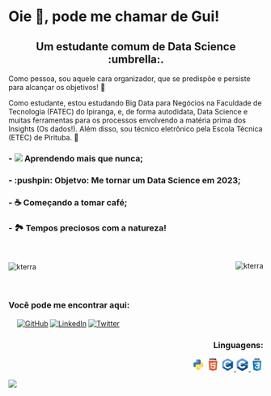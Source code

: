 <h1>Oie 👋, pode me chamar de Gui!</h1>
<h2 align ="center">Um estudante comum de Data Science :umbrella:.</h2>

<a>Como pessoa, sou aquele cara organizador, que se predispõe e persiste para alcançar os objetivos! 👐</a>

<a>Como estudante, estou estudando Big Data para Negócios na Faculdade de Tecnologia (FATEC) do Ipiranga, e, de forma autodidata, Data Science e muitas ferramentas para os processos envolvendo a matéria prima dos Insights (Os dados!). Além disso, sou técnico eletrônico pela Escola Técnica (ETEC) de Pirituba. 📖</a>

<h3>- <img src="https://github.com/seanprashad/slackmoji/blob/master/emoji/blob/blob-wine-gif.gif" width="20"> Aprendendo mais que nunca; </h3>
<h3>- :pushpin: Objetvo: Me tornar um Data Science em 2023; </h3>
<h3>- ☕ Começando a tomar café; </h3>
<h3>- 🏞️ Tempos preciosos com a natureza! </h3>


<a>ㅤ</a>
<p><img align="center" src="https://github-readme-stats.vercel.app/api?username=guilfaria&show_icons=true&locale=en&theme=dark" alt="kterra" />
<img align="right" src="https://github-readme-streak-stats.herokuapp.com?user=guilfaria&theme=dark&date_format=j%20M%5B%20Y%5D" alt="kterra" /></p>
<a>ㅤ</a>


### Você pode me encontrar aqui:
<a>ㅤ</a>
[![GitHub](https://img.shields.io/badge/github-%23121011.svg?style=for-the-badge&logo=github&logoColor=white&link=https://github.com/GuilFaria)](https://github.com/GuilFaria)      [![LinkedIn](https://img.shields.io/badge/linkedin-%230077B5.svg?style=for-the-badge&logo=linkedin&logoColor=white&link=https:https://www.linkedin.com/in/guilhermegabrielpf/)](https://www.linkedin.com/in/guilhermegabrielpf/)                 [![Twitter](https://img.shields.io/badge/Twitter-%231DA1F2.svg?style=for-the-badge&logo=Twitter&logoColor=white&https://twitter.com/GuilPFaria)](https://twitter.com/GuilPFaria)


<h3 align="right">Linguagens:</h3>
<p align="right"> <img src="https://raw.githubusercontent.com/devicons/devicon/master/icons/python/python-original.svg" alt="python" width="25" height="25"/></a> <img src="https://raw.githubusercontent.com/devicons/devicon/master/icons/html5/html5-original-wordmark.svg" alt="python" width="25" height="25"/> </a> <a href="https://www.python.org" target="_blank" rel="noreferrer"> <img src="https://raw.githubusercontent.com/devicons/devicon/master/icons/c/c-original.svg" alt="c" width="25" height="25"/> </a> <a href="https://www.w3schools.com/cpp/" target="_blank" rel="noreferrer"> <img src="https://raw.githubusercontent.com/devicons/devicon/master/icons/cplusplus/cplusplus-original.svg" alt="cplusplus" width="25" height="25"/> </a> <a href="https://www.w3schools.com/css/" target="_blank" rel="noreferrer"> <img src="https://raw.githubusercontent.com/devicons/devicon/master/icons/css3/css3-original-wordmark.svg" alt="css3" width="25" height="25"/> </a> <a href="https://git-scm.com/" target="_blank" rel="noreferrer">  <a href="https://www.w3.org/html/" target="_blank" rel="noreferrer">  </p>
<!--🦶FOOTER--> 
<img src="https://raw.githubusercontent.com/trinib/trinib/82213791fa9ff58d3ca768ddd6de2489ec23ffca/images/footer.svg">
